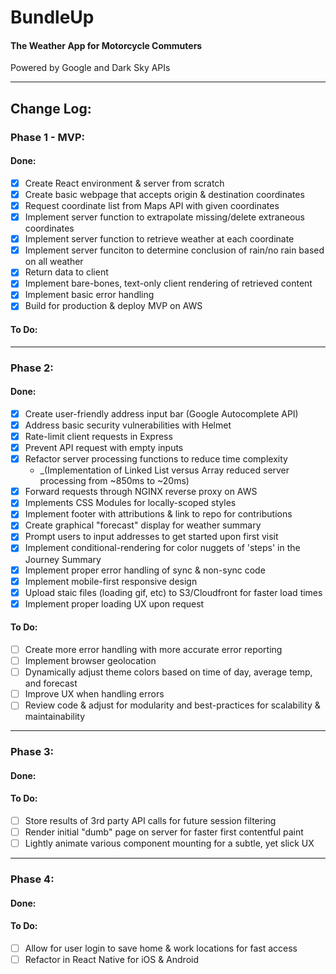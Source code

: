 # BundleUp
#### The Weather App for Motorcycle Commuters
<p>Powered by Google and Dark Sky APIs</p>

***

## Change Log:

### Phase 1 - MVP: 
#### Done: 
- [x] Create React environment & server from scratch
- [x] Create basic webpage that accepts origin & destination coordinates
- [x] Request coordinate list from Maps API with given coordinates
- [x] Implement server function to extrapolate missing/delete extraneous coordinates
- [x] Implement server function to retrieve weather at each coordinate 
- [x] Implement server funciton to determine conclusion of rain/no rain based on all weather
- [x] Return data to client
- [x] Implement bare-bones, text-only client rendering of retrieved content
- [x] Implement basic error handling
- [x] Build for production & deploy MVP on AWS

#### To Do:

***

### Phase 2:  
#### Done:
- [x] Create user-friendly address input bar (Google Autocomplete API)
- [x] Address basic security vulnerabilities with Helmet
- [x] Rate-limit client requests in Express
- [x] Prevent API request with empty inputs
- [x] Refactor server processing functions to reduce time complexity 
  - _(Implementation of Linked List versus Array reduced server processing from ~850ms to ~20ms)
- [x] Forward requests through NGINX reverse proxy on AWS
- [x] Implements CSS Modules for locally-scoped styles
- [x] Implement footer with attributions & link to repo for contributions
- [x] Create graphical "forecast" display for weather summary
- [x] Prompt users to input addresses to get started upon first visit
- [x] Implement conditional-rendering for color nuggets of 'steps' in the Journey Summary
- [x] Implement proper error handling of sync & non-sync code
- [x] Implement mobile-first responsive design
- [x] Upload staic files (loading gif, etc) to S3/Cloudfront for faster load times
- [x] Implement proper loading UX upon request

#### To Do: 
- [ ] Create more error handling with more accurate error reporting
- [ ] Implement browser geolocation
- [ ] Dynamically adjust theme colors based on time of day, average temp, and forecast
- [ ] Improve UX when handling errors
- [ ] Review code & adjust for modularity and best-practices for scalability & maintainability

***

### Phase 3:
#### Done: 

#### To Do: 
- [ ] Store results of 3rd party API calls for future session filtering
- [ ] Render initial "dumb" page on server for faster first contentful paint
- [ ] Lightly animate various component mounting for a subtle, yet slick UX

***

### Phase 4: 
#### Done: 

#### To Do: 
- [ ] Allow for user login to save home & work locations for fast access
- [ ] Refactor in React Native for iOS & Android